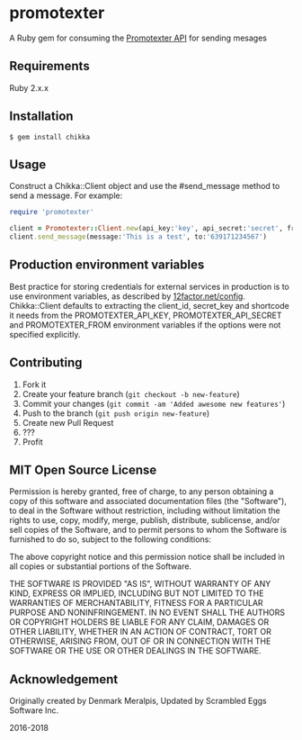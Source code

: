 promotexter
======

A Ruby gem for consuming the [Promotexter API](http://promotexter.com/index.php/landing/developers) for sending mesages

## Requirements

  Ruby 2.x.x

## Installation

    $ gem install chikka

## Usage

Construct a Chikka::Client object and use the #send_message method to
send a message. For example:

```ruby
require 'promotexter'

client = Promotexter::Client.new(api_key:'key', api_secret:'secret', from:'xxxxxx')
client.send_message(message:'This is a test', to:'639171234567')
```

## Production environment variables

Best practice for storing credentials for external services in production is
to use environment variables, as described by [12factor.net/config](http://12factor.net/config).
Chikka::Client defaults to extracting the client_id, secret_key and shortcode it needs from the
PROMOTEXTER_API_KEY, PROMOTEXTER_API_SECRET and PROMOTEXTER_FROM environment variables if the
options were not specified explicitly.

## Contributing

1. Fork it
2. Create your feature branch (`git checkout -b new-feature`)
3. Commit your changes (`git commit -am 'Added awesome new features'`)
4. Push to the branch (`git push origin new-feature`)
5. Create new Pull Request
6. ???
7. Profit

## MIT Open Source License

Permission is hereby granted, free of charge, to any person obtaining a copy of this software and associated documentation files (the "Software"), to deal in the Software without restriction, including without limitation the rights to use, copy, modify, merge, publish, distribute, sublicense, and/or sell copies of the Software, and to permit persons to whom the Software is furnished to do so, subject to the following conditions:

The above copyright notice and this permission notice shall be included in all copies or substantial portions of the Software.

THE SOFTWARE IS PROVIDED "AS IS", WITHOUT WARRANTY OF ANY KIND, EXPRESS OR IMPLIED, INCLUDING BUT NOT LIMITED TO THE WARRANTIES OF MERCHANTABILITY, FITNESS FOR A PARTICULAR PURPOSE AND NONINFRINGEMENT. IN NO EVENT SHALL THE AUTHORS OR COPYRIGHT HOLDERS BE LIABLE FOR ANY CLAIM, DAMAGES OR OTHER LIABILITY, WHETHER IN AN ACTION OF CONTRACT, TORT OR OTHERWISE, ARISING FROM, OUT OF OR IN CONNECTION WITH THE SOFTWARE OR THE USE OR OTHER DEALINGS IN THE SOFTWARE.

## Acknowledgement
Originally created by Denmark Meralpis, Updated by Scrambled Eggs Software Inc.

2016-2018